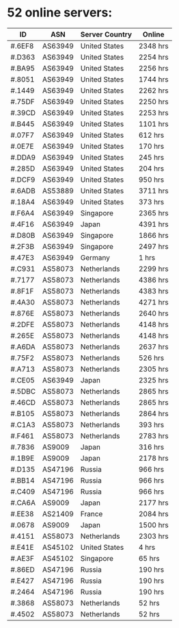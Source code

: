 # 52 online servers:

| ID | ASN | Server Country | Online |
| ------ | ------ | ------ | ------ |
| #.6EF8 | AS63949 | United States | 2348 hrs |
| #.D363 | AS63949 | United States | 2254 hrs |
| #.BA95 | AS63949 | United States | 2256 hrs |
| #.8051 | AS63949 | United States | 1744 hrs |
| #.1449 | AS63949 | United States | 2262 hrs |
| #.75DF | AS63949 | United States | 2250 hrs |
| #.39CD | AS63949 | United States | 2253 hrs |
| #.B445 | AS63949 | United States | 1101 hrs |
| #.07F7 | AS63949 | United States | 612 hrs |
| #.0E7E | AS63949 | United States | 170 hrs |
| #.DDA9 | AS63949 | United States | 245 hrs |
| #.285D | AS63949 | United States | 204 hrs |
| #.DCF9 | AS63949 | United States | 950 hrs |
| #.6ADB | AS53889 | United States | 3711 hrs |
| #.18A4 | AS63949 | United States | 373 hrs |
| #.F6A4 | AS63949 | Singapore | 2365 hrs |
| #.4F16 | AS63949 | Japan | 4391 hrs |
| #.D80B | AS63949 | Singapore | 1866 hrs |
| #.2F3B | AS63949 | Singapore | 2497 hrs |
| #.47E3 | AS63949 | Germany | 1 hrs |
| #.C931 | AS58073 | Netherlands | 2299 hrs |
| #.7177 | AS58073 | Netherlands | 4386 hrs |
| #.8F1F | AS58073 | Netherlands | 4383 hrs |
| #.4A30 | AS58073 | Netherlands | 4271 hrs |
| #.876E | AS58073 | Netherlands | 2640 hrs |
| #.2DFE | AS58073 | Netherlands | 4148 hrs |
| #.265E | AS58073 | Netherlands | 4148 hrs |
| #.A6DA | AS58073 | Netherlands | 2637 hrs |
| #.75F2 | AS58073 | Netherlands | 526 hrs |
| #.A713 | AS58073 | Netherlands | 2305 hrs |
| #.CE05 | AS63949 | Japan | 2325 hrs |
| #.5DBC | AS58073 | Netherlands | 2865 hrs |
| #.46CD | AS58073 | Netherlands | 2865 hrs |
| #.B105 | AS58073 | Netherlands | 2864 hrs |
| #.C1A3 | AS58073 | Netherlands | 393 hrs |
| #.F461 | AS58073 | Netherlands | 2783 hrs |
| #.7836 | AS9009 | Japan | 316 hrs |
| #.1B9E | AS9009 | Japan | 2178 hrs |
| #.D135 | AS47196 | Russia | 966 hrs |
| #.BB14 | AS47196 | Russia | 966 hrs |
| #.C409 | AS47196 | Russia | 966 hrs |
| #.CA6A | AS9009 | Japan | 2177 hrs |
| #.EE38 | AS21409 | France | 2084 hrs |
| #.0678 | AS9009 | Japan | 1500 hrs |
| #.4151 | AS58073 | Netherlands | 2303 hrs |
| #.E41E | AS45102 | United States | 4 hrs |
| #.AE3F | AS45102 | Singapore | 65 hrs |
| #.86ED | AS47196 | Russia | 190 hrs |
| #.E427 | AS47196 | Russia | 190 hrs |
| #.2464 | AS47196 | Russia | 190 hrs |
| #.3868 | AS58073 | Netherlands | 52 hrs |
| #.4502 | AS58073 | Netherlands | 52 hrs |

